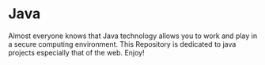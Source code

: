 # Java
Almost everyone knows that Java technology allows you to work and play in a secure computing environment. 
This Repository is dedicated to java projects especially that of the web.
Enjoy!
